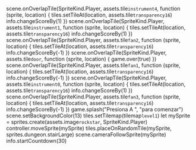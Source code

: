 
scene.onOverlapTile(SpriteKind.Player, assets.tile`instrument4`, function (sprite, location) {
    tiles.setTileAt(location, assets.tile`transparency16`)
    info.changeScoreBy(1)
})
scene.onOverlapTile(SpriteKind.Player, assets.tile`instrument1`, function (sprite, location) {
    tiles.setTileAt(location, assets.tile`transparency16`)
    info.changeScoreBy(1)
})
scene.onOverlapTile(SpriteKind.Player, assets.tile`fan2`, function (sprite, location) {
    tiles.setTileAt(location, assets.tile`transparency16`)
    info.changeScoreBy(-1)
})
scene.onOverlapTile(SpriteKind.Player, assets.tile`door`, function (sprite, location) {
    game.over(true)
})
scene.onOverlapTile(SpriteKind.Player, assets.tile`fan1`, function (sprite, location) {
    tiles.setTileAt(location, assets.tile`transparency16`)
    info.changeScoreBy(-1)
})
scene.onOverlapTile(SpriteKind.Player, assets.tile`instrument0`, function (sprite, location) {
    tiles.setTileAt(location, assets.tile`transparency16`)
    info.changeScoreBy(1)
})
scene.onOverlapTile(SpriteKind.Player, assets.tile`fan3`, function (sprite, location) {
    tiles.setTileAt(location, assets.tile`transparency16`)
    info.changeScoreBy(-1)
})
game.splash("Presiona A ", "para comenzar")
scene.setBackgroundColor(13)
tiles.setTilemap(tilemap`level1`)
let mySprite = sprites.create(assets.image`rockstar`, SpriteKind.Player)
controller.moveSprite(mySprite)
tiles.placeOnRandomTile(mySprite, sprites.dungeon.stairLarge)
scene.cameraFollowSprite(mySprite)
info.startCountdown(30)

